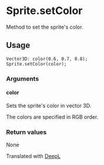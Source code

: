 # Sprite.setColor

Method to set the sprite's color.

## Usage

```
Vector3D: color(0.6, 0.7, 0.8);
Sprite.setColor(color);
```

### Arguments

#### color

Sets the sprite's color in vector 3D.

The colors are specified in RGB order.

### Return values

None

Translated with [DeepL](https://www.deepl.com/translator)